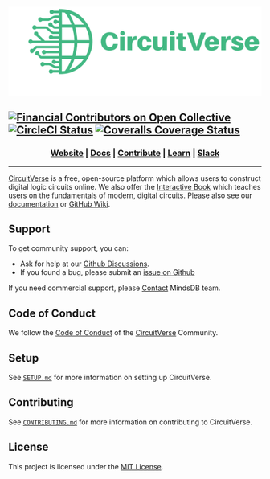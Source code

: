 <img src="/app/assets/images/cvlogo.svg" alt="The CircuitVerse logo" width="736"/> </br></br>
[![Financial Contributors on Open Collective](https://opencollective.com/CircuitVerse/all/badge.svg?label=Financial+Contributors&style=for-the-badge&logo=open+collective)](https://opencollective.com/CircuitVerse) 
[![CircleCI Status](https://img.shields.io/circleci/build/github/CircuitVerse/CircuitVerse/master?label=circleci&style=for-the-badge&logo=circleci)](https://circleci.com/gh/CircuitVerse/CircuitVerse)
[![Coveralls Coverage Status](https://img.shields.io/coveralls/github/CircuitVerse/CircuitVerse/master?label=coveralls&style=for-the-badge&logo=coveralls)](https://coveralls.io/github/CircuitVerse/CircuitVerse?branch=master)
-----
 <h3 align="center">
    <a href="https://circuitverse.org/">Website</a>
    <span> | </span>
    <a href="https://docs.circuitverse.org/#/">Docs</a>
    <span> | </span>
    <a href="https://github.com/CircuitVerse">Contribute</a>
    <span> | </span>
    <a href="https://learn.circuitverse.org/">Learn</a>
    <span> | </span>
    <a href="https://join.slack.com/t/circuitverse-team/shared_invite/zt-p6bgler9-~8vWvsKmL9lZeYg4pP9hwQ">Slack</a>
  </h3>
  
 ------------------------------------------------ 
  
[CircuitVerse](https://circuitverse.org) is a free, open-source platform which allows users to construct digital logic circuits online. We also offer the [Interactive Book](https://learn.circuitverse.org) which teaches users on the fundamentals of modern, digital circuits. Please also see our [documentation](https://docs.circuitverse.org) or [GitHub Wiki](https://github.com/CircuitVerse/CircuitVerse/wiki/).

## Support

To get community support, you can:
* Ask for help at our [Github Discussions](https://github.com/CircuitVerse/CircuitVerse/discussions).
* If you found a bug, please submit an [issue on Github](https://github.com/CircuitVerse/CircuitVerse/issues/new/choose)

If you need commercial support, please [Contact](mailto:support@circuitverse.org) MindsDB team.

## Code of Conduct
We follow the [Code of Conduct](code-of-conduct.md) of the [CircuitVerse](https://circuitverse.org) Community.

## Setup
See [`SETUP.md`](SETUP.md) for more information on setting up CircuitVerse.

## Contributing
See [`CONTRIBUTING.md`](CONTRIBUTING.md) for more information on contributing to CircuitVerse.

## License
This project is licensed under the [MIT License](LICENSE).
